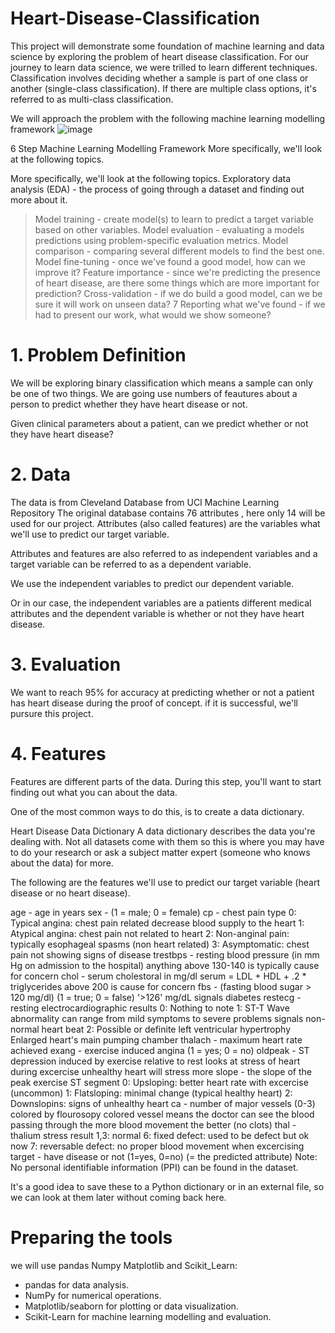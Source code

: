 # Heart-Disease-Classification
This project will demonstrate some foundation of machine learning and data science by exploring the problem of heart disease classification.
For our journey to learn data science, we were trilled to learn different techniques. Classification involves deciding whether a sample is part of one class or another (single-class classification). If there are multiple class options, it's referred to as multi-class classification.

We will approach the problem with the following machine learning modelling framework
![image](https://user-images.githubusercontent.com/16805149/145738339-d8aabd32-1e30-454a-b46a-1d2512b3f689.png)

6 Step Machine Learning Modelling Framework More specifically, we'll look at the following topics.

More specifically, we'll look at the following topics.
Exploratory data analysis (EDA) - the process of going through a dataset and finding out more about it.

> Model training - create model(s) to learn to predict a target variable based on other variables.
> Model evaluation - evaluating a models predictions using problem-specific evaluation metrics.
> Model comparison - comparing several different models to find the best one.
> Model fine-tuning - once we've found a good model, how can we improve it?
> Feature importance - since we're predicting the presence of heart disease, are there some things which are more important for prediction?
> Cross-validation - if we do build a good model, can we be sure it will work on unseen data? 7 Reporting what we've found - if we had to present our work, what would we show someone?


# 1. Problem Definition
We will be exploring binary classification which means a sample can only be one of two things. We are going use numbers of feautures about a person to predict whether they have heart disease or not.

Given clinical parameters about a patient, can we predict whether or not they have heart disease?

# 2. Data
The data is from Cleveland Database from UCI Machine Learning Repository The original database contains 76 attributes , here only 14 will be used for our project. Attributes (also called features) are the variables what we'll use to predict our target variable.

Attributes and features are also referred to as independent variables and a target variable can be referred to as a dependent variable.

We use the independent variables to predict our dependent variable.

Or in our case, the independent variables are a patients different medical attributes and the dependent variable is whether or not they have heart disease.

# 3. Evaluation
We want to reach 95% for accuracy at predicting whether or not a patient has heart disease during the proof of concept. if it is successful, we'll pursure this project.

# 4. Features
Features are different parts of the data. During this step, you'll want to start finding out what you can about the data.

One of the most common ways to do this, is to create a data dictionary.

Heart Disease Data Dictionary A data dictionary describes the data you're dealing with. Not all datasets come with them so this is where you may have to do your research or ask a subject matter expert (someone who knows about the data) for more.

The following are the features we'll use to predict our target variable (heart disease or no heart disease).

age - age in years
sex - (1 = male; 0 = female)
cp - chest pain type
 0: Typical angina: chest pain related decrease blood supply to the heart
 1: Atypical angina: chest pain not related to heart
 2: Non-anginal pain: typically esophageal spasms (non heart related)
 3: Asymptomatic: chest pain not showing signs of disease
trestbps - resting blood pressure (in mm Hg on admission to the hospital)
 anything above 130-140 is typically cause for concern
 chol - serum cholestoral in mg/dl
 serum = LDL + HDL + .2 * triglycerides
 above 200 is cause for concern
fbs - (fasting blood sugar > 120 mg/dl) (1 = true; 0 = false)
 '>126' mg/dL signals diabetes
restecg - resting electrocardiographic results
 0: Nothing to note
 1: ST-T Wave abnormality
     can range from mild symptoms to severe problems
     signals non-normal heart beat
 2: Possible or definite left ventricular hypertrophy
     Enlarged heart's main pumping chamber
thalach - maximum heart rate achieved
exang - exercise induced angina (1 = yes; 0 = no)
oldpeak - ST depression induced by exercise relative to rest looks at stress of heart during excercise
unhealthy heart will stress more
slope - the slope of the peak exercise ST segment
0: Upsloping: better heart rate with excercise (uncommon)
1: Flatsloping: minimal change (typical healthy heart)
2: Downslopins: signs of unhealthy heart
ca - number of major vessels (0-3) colored by flourosopy
colored vessel means the doctor can see the blood passing through
the more blood movement the better (no clots)
thal - thalium stress result
1,3: normal
6: fixed defect: used to be defect but ok now
7: reversable defect: no proper blood movement when excercising
target - have disease or not (1=yes, 0=no) (= the predicted attribute)
Note: No personal identifiable information (PPI) can be found in the dataset.

It's a good idea to save these to a Python dictionary or in an external file, so we can look at them later without coming back here.

# Preparing the tools
we will use pandas Numpy Matplotlib and Scikit_Learn:

* pandas for data analysis.
* NumPy for numerical operations.
* Matplotlib/seaborn for plotting or data visualization.
* Scikit-Learn for machine learning modelling and evaluation.





